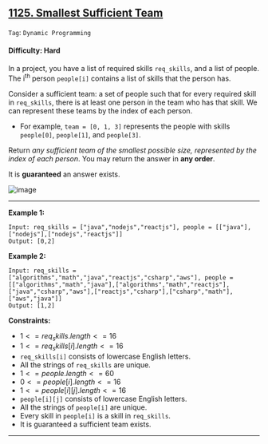 ## [1125. Smallest Sufficient Team](https://leetcode.com/problems/smallest-sufficient-team/)

```Tag```: ```Dynamic Programming```

#### Difficulty: Hard

In a project, you have a list of required skills ```req_skills```, and a list of people. The i<sup>th</sup> person ```people[i]``` contains a list of skills that the person has.

Consider a sufficient team: a set of people such that for every required skill in ```req_skills```, there is at least one person in the team who has that skill. We can represent these teams by the index of each person.

- For example, ```team = [0, 1, 3]``` represents the people with skills ```people[0]```, ```people[1]```, and ```people[3]```.

Return _any sufficient team of the smallest possible size, represented by the index of each person_. You may return the answer in __any order__.

It is __guaranteed__ an answer exists.

![image](https://github.com/quananhle/Python/assets/35042430/230c0f1e-1a2e-41f7-a15d-f7cd6e77bb1a)

---

__Example 1:__
```
Input: req_skills = ["java","nodejs","reactjs"], people = [["java"],["nodejs"],["nodejs","reactjs"]]
Output: [0,2]
```

__Example 2:__
```
Input: req_skills = ["algorithms","math","java","reactjs","csharp","aws"], people = [["algorithms","math","java"],["algorithms","math","reactjs"],["java","csharp","aws"],["reactjs","csharp"],["csharp","math"],["aws","java"]]
Output: [1,2]
```

__Constraints:__

- $1 <= req_skills.length <= 16$
- $1 <= req_skills[i].length <= 16$
- ```req_skills[i]``` consists of lowercase English letters.
- All the strings of ```req_skills``` are unique.
- $1 <= people.length <= 60$
- $0 <= people[i].length <= 16$
- $1 <= people[i][j].length <= 16$
- ```people[i][j]``` consists of lowercase English letters.
- All the strings of ```people[i]``` are unique.
- Every skill in ```people[i]``` is a skill in ```req_skills```.
- It is guaranteed a sufficient team exists.

---
